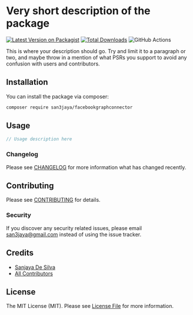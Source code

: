 # Very short description of the package

[![Latest Version on Packagist](https://img.shields.io/packagist/v/san3jaya/facebookgraphconnector.svg?style=flat-square)](https://packagist.org/packages/san3jaya/facebookgraphconnector)
[![Total Downloads](https://img.shields.io/packagist/dt/san3jaya/facebookgraphconnector.svg?style=flat-square)](https://packagist.org/packages/san3jaya/facebookgraphconnector)
![GitHub Actions](https://github.com/san3jaya/facebookgraphconnector/actions/workflows/main.yml/badge.svg)

This is where your description should go. Try and limit it to a paragraph or two, and maybe throw in a mention of what PSRs you support to avoid any confusion with users and contributors.

## Installation

You can install the package via composer:

```bash
composer require san3jaya/facebookgraphconnector
```

## Usage

```php
// Usage description here
```

### Changelog

Please see [CHANGELOG](CHANGELOG.md) for more information what has changed recently.

## Contributing

Please see [CONTRIBUTING](CONTRIBUTING.md) for details.

### Security

If you discover any security related issues, please email san3jaya@gmail.com instead of using the issue tracker.

## Credits

-   [Sanjaya De Silva](https://github.com/san3jaya)
-   [All Contributors](../../contributors)

## License

The MIT License (MIT). Please see [License File](LICENSE.md) for more information.
